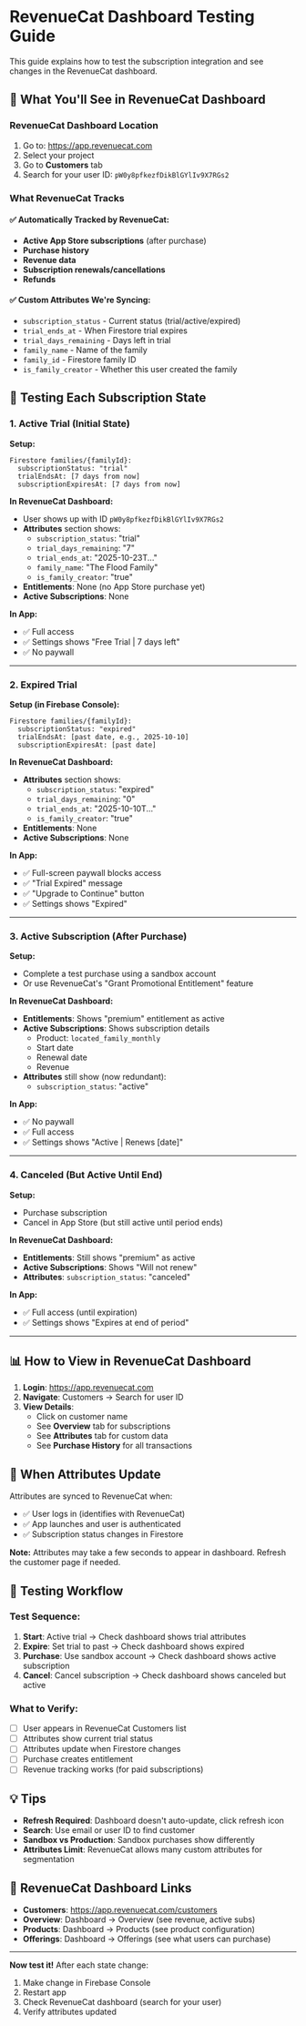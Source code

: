 # RevenueCat Dashboard Testing Guide

This guide explains how to test the subscription integration and see changes in the RevenueCat dashboard.

## 🎯 What You'll See in RevenueCat Dashboard

### RevenueCat Dashboard Location
1. Go to: https://app.revenuecat.com
2. Select your project
3. Go to **Customers** tab
4. Search for your user ID: `pW0y8pfkezfDikBlGYlIv9X7RGs2`

### What RevenueCat Tracks

#### ✅ **Automatically Tracked by RevenueCat:**
- **Active App Store subscriptions** (after purchase)
- **Purchase history**
- **Revenue data**
- **Subscription renewals/cancellations**
- **Refunds**

#### ✅ **Custom Attributes We're Syncing:**
- `subscription_status` - Current status (trial/active/expired)
- `trial_ends_at` - When Firestore trial expires
- `trial_days_remaining` - Days left in trial
- `family_name` - Name of the family
- `family_id` - Firestore family ID
- `is_family_creator` - Whether this user created the family

## 🧪 Testing Each Subscription State

### 1. **Active Trial (Initial State)**

**Setup:**
```
Firestore families/{familyId}:
  subscriptionStatus: "trial"
  trialEndsAt: [7 days from now]
  subscriptionExpiresAt: [7 days from now]
```

**In RevenueCat Dashboard:**
- User shows up with ID `pW0y8pfkezfDikBlGYlIv9X7RGs2`
- **Attributes** section shows:
  - `subscription_status`: "trial"
  - `trial_days_remaining`: "7"
  - `trial_ends_at`: "2025-10-23T..."
  - `family_name`: "The Flood Family"
  - `is_family_creator`: "true"
- **Entitlements**: None (no App Store purchase yet)
- **Active Subscriptions**: None

**In App:**
- ✅ Full access
- ✅ Settings shows "Free Trial | 7 days left"
- ✅ No paywall

---

### 2. **Expired Trial**

**Setup (in Firebase Console):**
```
Firestore families/{familyId}:
  subscriptionStatus: "expired"
  trialEndsAt: [past date, e.g., 2025-10-10]
  subscriptionExpiresAt: [past date]
```

**In RevenueCat Dashboard:**
- **Attributes** section shows:
  - `subscription_status`: "expired"
  - `trial_days_remaining`: "0"
  - `trial_ends_at`: "2025-10-10T..."
  - `is_family_creator`: "true"
- **Entitlements**: None
- **Active Subscriptions**: None

**In App:**
- ✅ Full-screen paywall blocks access
- ✅ "Trial Expired" message
- ✅ "Upgrade to Continue" button
- ✅ Settings shows "Expired"

---

### 3. **Active Subscription (After Purchase)**

**Setup:**
- Complete a test purchase using a sandbox account
- Or use RevenueCat's "Grant Promotional Entitlement" feature

**In RevenueCat Dashboard:**
- **Entitlements**: Shows "premium" entitlement as active
- **Active Subscriptions**: Shows subscription details
  - Product: `located_family_monthly`
  - Start date
  - Renewal date
  - Revenue
- **Attributes** still show (now redundant):
  - `subscription_status`: "active"

**In App:**
- ✅ No paywall
- ✅ Full access
- ✅ Settings shows "Active | Renews [date]"

---

### 4. **Canceled (But Active Until End)**

**Setup:**
- Purchase subscription
- Cancel in App Store (but still active until period ends)

**In RevenueCat Dashboard:**
- **Entitlements**: Still shows "premium" as active
- **Active Subscriptions**: Shows "Will not renew"
- **Attributes**: `subscription_status`: "canceled"

**In App:**
- ✅ Full access (until expiration)
- ✅ Settings shows "Expires at end of period"

---

## 📊 How to View in RevenueCat Dashboard

1. **Login**: https://app.revenuecat.com
2. **Navigate**: Customers → Search for user ID
3. **View Details**:
   - Click on customer name
   - See **Overview** tab for subscriptions
   - See **Attributes** tab for custom data
   - See **Purchase History** for all transactions

## 🔄 When Attributes Update

Attributes are synced to RevenueCat when:
- ✅ User logs in (identifies with RevenueCat)
- ✅ App launches and user is authenticated
- ✅ Subscription status changes in Firestore

**Note:** Attributes may take a few seconds to appear in dashboard. Refresh the customer page if needed.

## 🧪 Testing Workflow

### Test Sequence:
1. **Start**: Active trial → Check dashboard shows trial attributes
2. **Expire**: Set trial to past → Check dashboard shows expired
3. **Purchase**: Use sandbox account → Check dashboard shows active subscription
4. **Cancel**: Cancel subscription → Check dashboard shows canceled but active

### What to Verify:
- [ ] User appears in RevenueCat Customers list
- [ ] Attributes show current trial status
- [ ] Attributes update when Firestore changes
- [ ] Purchase creates entitlement
- [ ] Revenue tracking works (for paid subscriptions)

## 💡 Tips

- **Refresh Required**: Dashboard doesn't auto-update, click refresh icon
- **Search**: Use email or user ID to find customer
- **Sandbox vs Production**: Sandbox purchases show differently
- **Attributes Limit**: RevenueCat allows many custom attributes for segmentation

## 🔗 RevenueCat Dashboard Links

- **Customers**: https://app.revenuecat.com/customers
- **Overview**: Dashboard → Overview (see revenue, active subs)
- **Products**: Dashboard → Products (see product configuration)
- **Offerings**: Dashboard → Offerings (see what users can purchase)

---

**Now test it!** After each state change:
1. Make change in Firebase Console
2. Restart app
3. Check RevenueCat dashboard (search for your user)
4. Verify attributes updated

